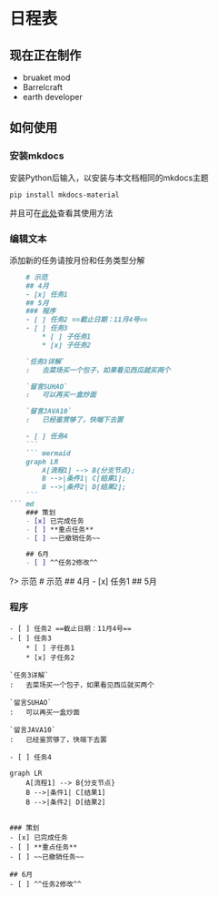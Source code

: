 # 日程表
## 现在正在制作
* bruaket mod
* Barrelcraft
* earth developer
## 如何使用
### 安装mkdocs
安装Python后输入，以安装与本文档相同的mkdocs主题
```
pip install mkdocs-material
```
并且可在[此处](https://squidfunk.github.io/mkdocs-material/reference/)查看其使用方法
### 编辑文本
添加新的任务请按月份和任务类型分解
``` md
    # 示范
    ## 4月
    - [x] 任务1
    ## 5月
    ### 程序
    - [ ] 任务2 ==截止日期：11月4号==
    - [ ] 任务3
        * [ ] 子任务1
        * [x] 子任务2

    `任务3详解`
    :   去菜场买一个包子，如果看见西瓜就买两个

    `留言SUHAO`
    :   可以再买一盒炒面

    `留言JAVA10`
    :   已经鉴赏够了，快端下去罢

    - [ ] 任务4
    ```
    ``` mermaid
    graph LR
        A[流程1] --> B{分支节点};
        B -->|条件1| C[结果1];
        B -->|条件2| D[结果2];
    ```
``` md
    ### 策划
    - [x] 已完成任务
    - [ ] **重点任务**
    - [ ] ~~已撤销任务~~

    ## 6月
    - [ ] ^^任务2修改^^
```
  ?> 示范
    # 示范
    ## 4月
    - [x] 任务1
    ## 5月
   ### 程序
    - [ ] 任务2 ==截止日期：11月4号==
    - [ ] 任务3
        * [ ] 子任务1
        * [x] 子任务2

    `任务3详解`
    :   去菜场买一个包子，如果看见西瓜就买两个

    `留言SUHAO`
    :   可以再买一盒炒面

    `留言JAVA10`
    :   已经鉴赏够了，快端下去罢

    - [ ] 任务4
    
    graph LR
        A[流程1] --> B{分支节点}
        B -->|条件1| C[结果1]
        B -->|条件2| D[结果2]
    

    ### 策划
    - [x] 已完成任务
    - [ ] **重点任务**
    - [ ] ~~已撤销任务~~

    ## 6月
    - [ ] ^^任务2修改^^
